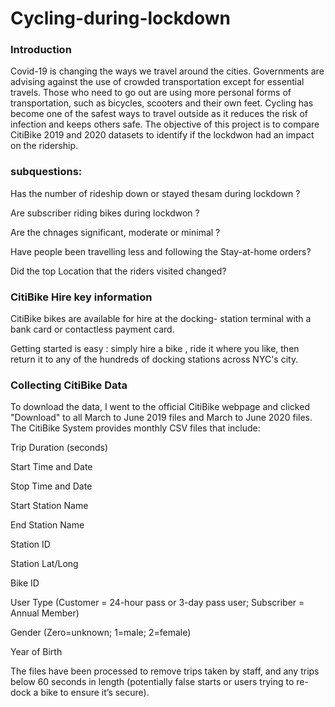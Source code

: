 # Cycling-during-lockdown
### Introduction
Covid-19 is changing the ways we travel around the cities. Governments are advising against the use of crowded transportation except for essential travels. Those who need to go out are using more personal forms of transportation, such as bicycles, scooters and their own feet. Cycling has become one of the safest ways to travel outside as it reduces the risk of infection and keeps others safe. The objective of this project is to compare CitiBike 2019 and 2020 datasets to identify if the lockdwon had an impact on the ridership.



### subquestions:

Has the number of rideship down or stayed thesam during lockdown ?

Are subscriber riding bikes during lockdwon ?

Are the chnages significant, moderate or minimal ?


Have people been travelling less and following the Stay-at-home orders?

Did the top Location that the riders visited changed?




### CitiBike Hire key information
CitiBike bikes are available for hire at the docking- station terminal with a bank card or contactless  payment card.

Getting started is easy : simply hire a bike , ride it where you like, then return it to any of the hundreds of docking stations across NYC's city.



### Collecting CitiBike Data
To download the data, I went to the official CitiBike webpage and clicked "Download" to all March to June 2019 files and  March to June 2020 files. 
The CitiBike System provides monthly CSV files that include:

Trip Duration (seconds)

Start Time and Date

Stop Time and Date

Start Station Name

End Station Name

Station ID

Station Lat/Long

Bike ID

User Type (Customer = 24-hour pass or 3-day pass user; Subscriber = Annual Member)

Gender (Zero=unknown; 1=male; 2=female)

Year of Birth

The files have been processed to remove trips taken by staff, and any trips below 60 seconds in length (potentially false starts or users trying to re-dock a bike to ensure it’s secure).
